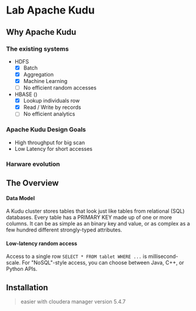 # Lab Apache Kudu

## Why Apache Kudu

### The existing systems
- HDFS
    - [X] Batch 
    - [X] Aggregation
    - [X] Machine Learning 
    - [ ] No efficient random accesses

- HBASE ()
    - [X] Lookup individuals row
    - [X] Read / Write by records
    - [ ] No efficient analytics

### Apache Kudu Design Goals
- High throughput for big scan
- Low Latency for short accesses

### Harware evolution

## The Overview

#### Data Model
A Kudu cluster stores tables that look just like tables from relational (SQL) databases. Every table has a PRIMARY KEY made up of one or more columns. It can be as simple as an binary key and value, or as complex as a few hundred different strongly-typed attributes.

#### Low-latency random access
Access to a single row `SELECT * FROM tablet WHERE ...` is millisecond-scale.
For "NoSQL"-style access, you can choose between Java, C++, or Python APIs.

####
####

##

## Installation

> easier with cloudera manager version 5.4.7


